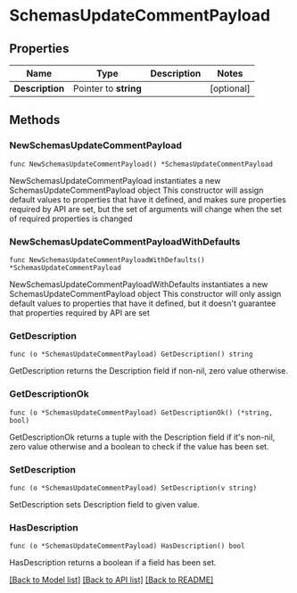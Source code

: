 # SchemasUpdateCommentPayload

## Properties

Name | Type | Description | Notes
------------ | ------------- | ------------- | -------------
**Description** | Pointer to **string** |  | [optional] 

## Methods

### NewSchemasUpdateCommentPayload

`func NewSchemasUpdateCommentPayload() *SchemasUpdateCommentPayload`

NewSchemasUpdateCommentPayload instantiates a new SchemasUpdateCommentPayload object
This constructor will assign default values to properties that have it defined,
and makes sure properties required by API are set, but the set of arguments
will change when the set of required properties is changed

### NewSchemasUpdateCommentPayloadWithDefaults

`func NewSchemasUpdateCommentPayloadWithDefaults() *SchemasUpdateCommentPayload`

NewSchemasUpdateCommentPayloadWithDefaults instantiates a new SchemasUpdateCommentPayload object
This constructor will only assign default values to properties that have it defined,
but it doesn't guarantee that properties required by API are set

### GetDescription

`func (o *SchemasUpdateCommentPayload) GetDescription() string`

GetDescription returns the Description field if non-nil, zero value otherwise.

### GetDescriptionOk

`func (o *SchemasUpdateCommentPayload) GetDescriptionOk() (*string, bool)`

GetDescriptionOk returns a tuple with the Description field if it's non-nil, zero value otherwise
and a boolean to check if the value has been set.

### SetDescription

`func (o *SchemasUpdateCommentPayload) SetDescription(v string)`

SetDescription sets Description field to given value.

### HasDescription

`func (o *SchemasUpdateCommentPayload) HasDescription() bool`

HasDescription returns a boolean if a field has been set.


[[Back to Model list]](../README.md#documentation-for-models) [[Back to API list]](../README.md#documentation-for-api-endpoints) [[Back to README]](../README.md)


